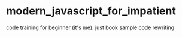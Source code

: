 # modern_javascript_for_impatient
code training for beginner (it's me). just book sample code rewriting
